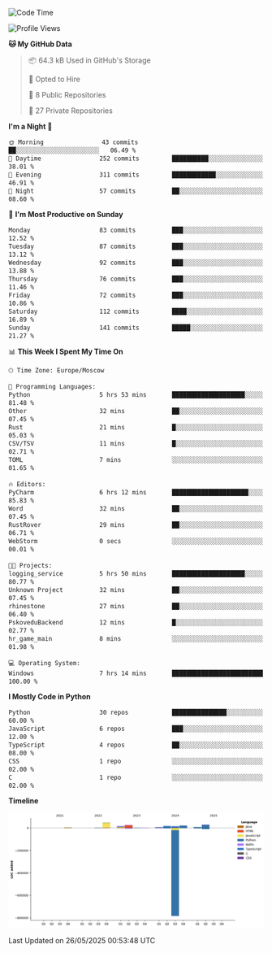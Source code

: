 <!--START_SECTION:waka-->
![Code Time](http://img.shields.io/badge/Code%20Time-675%20hrs%2017%20mins-blue)

![Profile Views](http://img.shields.io/badge/Profile%20Views-0-blue)

**🐱 My GitHub Data** 

> 📦 64.3 kB Used in GitHub's Storage 
 > 
> 💼 Opted to Hire
 > 
> 📜 8 Public Repositories 
 > 
> 🔑 27 Private Repositories 
 > 
**I'm a Night 🦉** 

```text
🌞 Morning                43 commits          ██░░░░░░░░░░░░░░░░░░░░░░░   06.49 % 
🌆 Daytime                252 commits         ██████████░░░░░░░░░░░░░░░   38.01 % 
🌃 Evening                311 commits         ████████████░░░░░░░░░░░░░   46.91 % 
🌙 Night                  57 commits          ██░░░░░░░░░░░░░░░░░░░░░░░   08.60 % 
```
📅 **I'm Most Productive on Sunday** 

```text
Monday                   83 commits          ███░░░░░░░░░░░░░░░░░░░░░░   12.52 % 
Tuesday                  87 commits          ███░░░░░░░░░░░░░░░░░░░░░░   13.12 % 
Wednesday                92 commits          ███░░░░░░░░░░░░░░░░░░░░░░   13.88 % 
Thursday                 76 commits          ███░░░░░░░░░░░░░░░░░░░░░░   11.46 % 
Friday                   72 commits          ███░░░░░░░░░░░░░░░░░░░░░░   10.86 % 
Saturday                 112 commits         ████░░░░░░░░░░░░░░░░░░░░░   16.89 % 
Sunday                   141 commits         █████░░░░░░░░░░░░░░░░░░░░   21.27 % 
```


📊 **This Week I Spent My Time On** 

```text
🕑︎ Time Zone: Europe/Moscow

💬 Programming Languages: 
Python                   5 hrs 53 mins       ████████████████████░░░░░   81.48 % 
Other                    32 mins             ██░░░░░░░░░░░░░░░░░░░░░░░   07.45 % 
Rust                     21 mins             █░░░░░░░░░░░░░░░░░░░░░░░░   05.03 % 
CSV/TSV                  11 mins             █░░░░░░░░░░░░░░░░░░░░░░░░   02.71 % 
TOML                     7 mins              ░░░░░░░░░░░░░░░░░░░░░░░░░   01.65 % 

🔥 Editors: 
PyCharm                  6 hrs 12 mins       █████████████████████░░░░   85.83 % 
Word                     32 mins             ██░░░░░░░░░░░░░░░░░░░░░░░   07.45 % 
RustRover                29 mins             ██░░░░░░░░░░░░░░░░░░░░░░░   06.71 % 
WebStorm                 0 secs              ░░░░░░░░░░░░░░░░░░░░░░░░░   00.01 % 

🐱‍💻 Projects: 
logging_service          5 hrs 50 mins       ████████████████████░░░░░   80.77 % 
Unknown Project          32 mins             ██░░░░░░░░░░░░░░░░░░░░░░░   07.45 % 
rhinestone               27 mins             ██░░░░░░░░░░░░░░░░░░░░░░░   06.40 % 
PskoveduBackend          12 mins             █░░░░░░░░░░░░░░░░░░░░░░░░   02.77 % 
hr_game_main             8 mins              ░░░░░░░░░░░░░░░░░░░░░░░░░   01.98 % 

💻 Operating System: 
Windows                  7 hrs 14 mins       █████████████████████████   100.00 % 
```

**I Mostly Code in Python** 

```text
Python                   30 repos            ███████████████░░░░░░░░░░   60.00 % 
JavaScript               6 repos             ███░░░░░░░░░░░░░░░░░░░░░░   12.00 % 
TypeScript               4 repos             ██░░░░░░░░░░░░░░░░░░░░░░░   08.00 % 
CSS                      1 repo              ░░░░░░░░░░░░░░░░░░░░░░░░░   02.00 % 
C                        1 repo              ░░░░░░░░░░░░░░░░░░░░░░░░░   02.00 % 
```



**Timeline**

![Lines of Code chart](https://raw.githubusercontent.com/adlemx/adlemx/main/assets/bar_graph.png)


 Last Updated on 26/05/2025 00:53:48 UTC
<!--END_SECTION:waka-->
